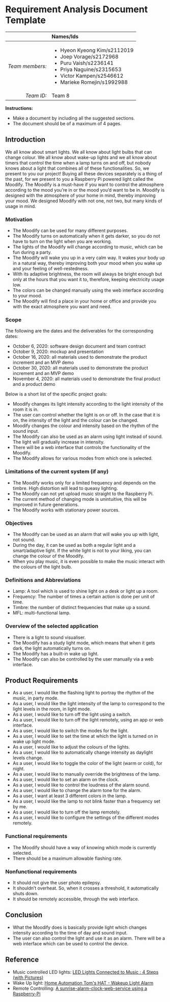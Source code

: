 # Requirement Analysis Document Template
 
|                 | **Names/Ids**  |
|----------------:|:---------------|
| *Team members:* | <ul><li>Hyeon Kyeong Kim/s2112019</li><li>Joep Vorage/s2172968</li><li>Puru Vaish/s2236141</li><li>Priya Naguine/s2315653</li><li>Victor Kampen/s2546612</li><li>Marieke Romejin/s1992988</li></ul>               |
| *Team ID:*      |    Team 8            |


**Instructions:**
* Make a document by including all the suggested sections.
* The document should be of a maximum of 4 pages.

## Introduction
We all know about smart lights. We all know about light bulbs that can change colour. We all know about wake-up lights and we all know about timers that control the time when a lamp turns on and off, but nobody knows about a light that combines all of these functionalities. So, we present to you our project! Buying all these devices separately is a thing of the past, for we present to you a Raspberry Pi powered light called the Moodify. The Moodify is a must-have if you want to control the atmosphere according to the mood you’re in or the mood you’d want to be in. Moodify is designed with the atmosphere of your home in mind, thereby improving your mood. We designed Moodify with not one, not two, but many kinds of usage in mind. 
### Motivation
- The Moodify can be used for many different purposes.
- The Moodify turns on automatically when it gets darker, so you do not have to turn on the light when you are working. 
- The lights of the Moodify will change according to music, which can be fun during a party. 
- The Moodify will wake you up in a very calm way. It wakes your body up in a natural way, thereby improving both your mood when you wake up and your feeling of well-restedness.
- With its adaptive brightness, the room will always be bright enough but only at the hours that you want it to, therefore, keeping electricity usage low.
- The colors can be changed manually using the web interface according to your mood. 
- The Moodify will find a place in your home or office and provide you with the exact atmosphere you want and need.

###  Scope
The following are the dates and the deliverables for the corresponding dates:
- October 6, 2020: software design document and team contract
- October 9, 2020: mockup and presentation
- October 16, 2020: all materials used to demonstrate the product increment and an MVP demo 
- October 30, 2020: all materials used to demonstrate the product increment and an MVP demo 
- November 4, 2020: all materials used to demonstrate the final product and a product demo


Below is a short list of the specific project goals:
- Moodify changes its light intensity according to the light intensity of the room it is in.
- The user can control whether the light is on or off. In the case that it is on, the intensity of the light and the colour can be changed.
- Moodify changes the colour and intensity based on the rhythm of the sound input.
- The Moodify can also be used as an alarm using light instead of sound. The light will gradually increase in intensity.
- There will be a web interface that controls the functionality of the Moodify.
- The Moodify allows for various modes from which one is selected.

### Limitations of the current system (if any)
- The Moodify works only for a limited frequency and depends on the timbre. High distortion will lead to queasy lighting.
- The Moodify can not yet upload music straight to the Raspberry Pi.
- The current method of changing mode is unintuitive, this will be improved in future generations.
- The Moodify works with stationary power sources.

### Objectives
- The Moodify can be used as an alarm that will wake you up with light, not sound. 
- During the day, it can be used as both a regular light and a smart/adaptive light. If the white light is not to your liking, you can change the colour of the Moodify. 
- When you play music, it is even possible to make the music interact with the colours of the light bulb.

### Definitions and Abbreviations 
- Lamp: A tool which is used to shine light on a desk or light up a room.
- Frequency: The number of times a certain action is done per unit of time.
- Timbre: the number of distinct frequencies that make up a sound.
- MFL: multi-functional lamp.


### Overview of the selected application
- There is a light to sound visualiser.
- The Moodify has a study light mode, which means that when it gets dark, the light automatically turns on. 
- The Moodify has a built-in wake up light.
- The Moodify can also be controlled by the user manually via a web interface. 

## Product Requirements
- As a user, I would like the flashing light to portray the rhythm of the music, in party mode. 
- As a user, I would like the light intensity of the lamp to correspond to the light levels in the room, in light mode. 
- As a user, I would like to turn off the light using a switch.
- As a user, I would like to turn off the light remotely, using an app or web interface.
- As a user, I would like to switch the modes for the light.
- As a user, I would like to set the time at which the light is turned on in wake up light mode.
- As a user, I would like to adjust the colours of the lights.
- As a user, I would like to automatically change intensity as daylight levels change.
- As a user, I would like to toggle the color of the light (warm or cold), for night.
- As a user, I would like to manually override the brightness of the lamp.
- As a user, I would like to set an alarm on the clock.
- As a user, I would like to control the loudness of the alarm sound.
- As a user, I would like to change the alarm tone for the alarm.
- As a user, I want at least 3 different colors in the lamp.
- As a user, I would like the lamp to not blink faster than a frequency set by me.
- As a user, I would like to turn off the lamp remotely.
- As a user, I would like to configure the settings of the different modes remotely.

### Functional requirements
- The Moodify should have a way of knowing which mode is currently selected.
- There should be a maximum allowable flashing rate.

### Nonfunctional requirements
- It should not give the user photo epilepsy.
- It shouldn’t overheat. So, when it crosses a threshold, it automatically shuts down.
- It should be remotely accessible, through the web interface.

## Conclusion
- What the Moodify does is basically provide light which changes intensity according to the time of day and sound input. 
- The user can also control the light and use it as an alarm. There will be a web interface which can be used to control the device.

## Reference
- Music controlled LED lights: [LED Lights Connected to Music : 4 Steps (with Pictures)](https://www.instructables.com/id/LED-Lights-Connected-to-Music/)
- Wake Up light: [Home Automation Tom's HAT - Wakeup Light Alarm](https://developpa.io/home-automation-wakeup-light-alarm/)
- Remote Controlling: [A sunrise-alarm-clock-web-service using a Raspberry-Pi](https://boddy.im/sunrise-alarm-clock-web-service.html)

